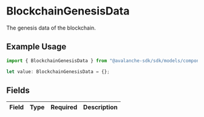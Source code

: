 # BlockchainGenesisData

The genesis data of the blockchain.

## Example Usage

```typescript
import { BlockchainGenesisData } from "@avalanche-sdk/sdk/models/components";

let value: BlockchainGenesisData = {};
```

## Fields

| Field       | Type        | Required    | Description |
| ----------- | ----------- | ----------- | ----------- |